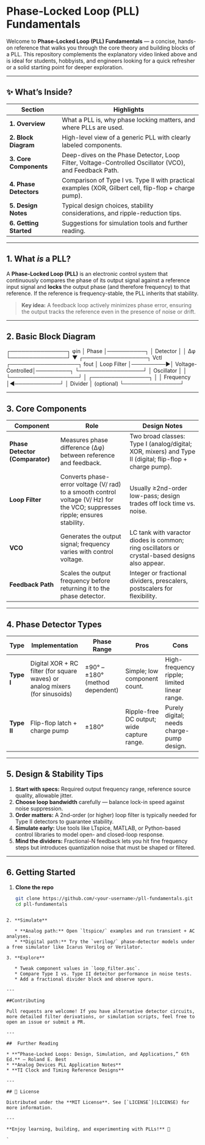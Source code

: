 
# Phase-Locked Loop (PLL) Fundamentals

Welcome to **Phase-Locked Loop (PLL) Fundamentals** — a concise, hands-on reference that walks you through the core theory and building blocks of a PLL. This repository complements the explanatory video linked above and is ideal for students, hobbyists, and engineers looking for a quick refresher or a solid starting point for deeper exploration.

---

## ✨ What’s Inside?

| Section | Highlights |
|---------|------------|
| **1. Overview** | What a PLL is, why phase locking matters, and where PLLs are used. |
| **2. Block Diagram** | High-level view of a generic PLL with clearly labeled components. |
| **3. Core Components** | Deep-dives on the Phase Detector, Loop Filter, Voltage-Controlled Oscillator (VCO), and Feedback Path. |
| **4. Phase Detectors** | Comparison of Type I vs. Type II with practical examples (XOR, Gilbert cell, flip-flop + charge pump). |
| **5. Design Notes** | Typical design choices, stability considerations, and ripple-reduction tips. |
| **6. Getting Started** | Suggestions for simulation tools and further reading. |

---

## 1. What *is* a PLL?

A **Phase-Locked Loop (PLL)** is an electronic control system that continuously compares the phase of its output signal against a reference input signal and **locks** the output phase (and therefore frequency) to that reference. If the reference is frequency-stable, the PLL inherits that stability.

> **Key idea:** A feedback loop actively minimizes phase error, ensuring the output tracks the reference even in the presence of noise or drift.

---

## 2. Basic Block Diagram


┌───────────────┐   φin
│  Phase        │──────────┐
│ Detector      │          │ Δφ
└───────────────┘          ▼
┌─────────────────┐   Vctl   ┌──────────────────┐  fout
│   Loop Filter   │─────────▶│ Voltage-Controlled│─────────┐
└─────────────────┘          │   Oscillator      │         │
└──────────────────┘         │
┌───────────────┐             │
│  Frequency    │◀────────────┘
│   Divider     │  (optional)
└───────────────┘


---

## 3. Core Components

| Component | Role | Design Notes |
|-----------|------|--------------|
| **Phase Detector (Comparator)** | Measures phase difference (Δφ) between reference and feedback. | Two broad classes: Type I (analog/digital; XOR, mixers) and Type II (digital; flip-flop + charge pump). |
| **Loop Filter** | Converts phase-error voltage (V/ rad) to a smooth control voltage (V/ Hz) for the VCO; suppresses ripple; ensures stability. | Usually ≥2nd-order low-pass; design trades off lock time vs. noise. |
| **VCO** | Generates the output signal; frequency varies with control voltage. | LC tank with varactor diodes is common; ring oscillators or crystal-based designs also appear. |
| **Feedback Path** | Scales the output frequency before returning it to the phase detector. | Integer or fractional dividers, prescalers, postscalers for flexibility. |

---

## 4. Phase Detector Types

| Type | Implementation | Phase Range | Pros | Cons |
|------|---------------|-------------|------|------|
| **Type I** | Digital XOR + RC filter (for square waves) or analog mixers (for sinusoids) | ±90° – ±180° (method dependent) | Simple; low component count. | High-frequency ripple; limited linear range. |
| **Type II** | Flip-flop latch + charge pump | ±180° | Ripple-free DC output; wide capture range. | Purely digital; needs charge-pump design. |

---

## 5. Design & Stability Tips

1. **Start with specs:** Required output frequency range, reference source quality, allowable jitter.
2. **Choose loop bandwidth** carefully — balance lock-in speed against noise suppression.
3. **Order matters:** A 2nd-order (or higher) loop filter is typically needed for Type II detectors to guarantee stability.
4. **Simulate early:** Use tools like LTspice, MATLAB, or Python-based control libraries to model open- and closed-loop response.
5. **Mind the dividers:** Fractional-N feedback lets you hit fine frequency steps but introduces quantization noise that must be shaped or filtered.

---

## 6. Getting Started

1. **Clone the repo**  
   ```bash
   git clone https://github.com/<your-username>/pll-fundamentals.git
   cd pll-fundamentals
````

2. **Simulate**

   * **Analog path:** Open `ltspice/` examples and run transient + AC analyses.
   * **Digital path:** Try the `verilog/` phase-detector models under a free simulator like Icarus Verilog or Verilator.

3. **Explore**

   * Tweak component values in `loop_filter.asc`.
   * Compare Type I vs. Type II detector performance in noise tests.
   * Add a fractional divider block and observe spurs.

---

##Contributing

Pull requests are welcome! If you have alternative detector circuits, more detailed filter derivations, or simulation scripts, feel free to open an issue or submit a PR.

---

##  Further Reading

* **“Phase-Locked Loops: Design, Simulation, and Applications,” 6th Ed.** — Roland E. Best
* **Analog Devices PLL Application Notes**
* **TI Clock and Timing Reference Designs**

---

## 📝 License

Distributed under the **MIT License**. See [`LICENSE`](LICENSE) for more information.

---

**Enjoy learning, building, and experimenting with PLLs!** 🔄

`
